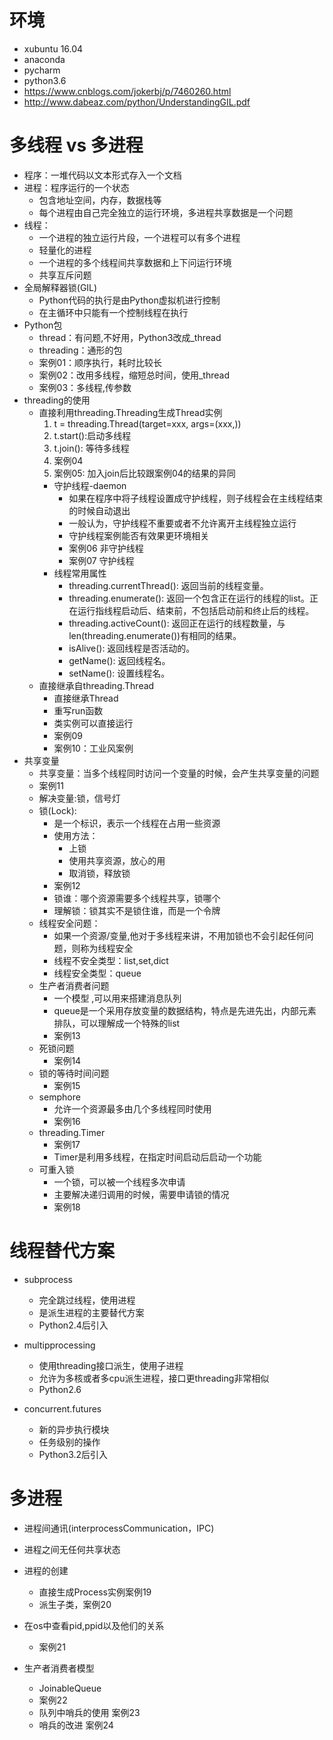 # 环境
- xubuntu 16.04
- anaconda
- pycharm
- python3.6
- https://www.cnblogs.com/jokerbj/p/7460260.html
- http://www.dabeaz.com/python/UnderstandingGIL.pdf

# 多线程 vs 多进程
- 程序：一堆代码以文本形式存入一个文档
- 进程：程序运行的一个状态
    - 包含地址空间，内存，数据栈等
    - 每个进程由自己完全独立的运行环境，多进程共享数据是一个问题
- 线程：
    - 一个进程的独立运行片段，一个进程可以有多个进程
    - 轻量化的进程
    - 一个进程的多个线程间共享数据和上下问运行环境
    - 共享互斥问题
- 全局解释器锁(GIL)
    - Python代码的执行是由Python虚拟机进行控制
    - 在主循环中只能有一个控制线程在执行
- Python包
    - thread：有问题,不好用，Python3改成_thread
    - threading：通形的包
    - 案例01：顺序执行，耗时比较长
    - 案例02：改用多线程，缩短总时间，使用_thread
    - 案例03：多线程,传参数
- threading的使用
    - 直接利用threading.Threading生成Thread实例
        1. t = threading.Thread(target=xxx, args=(xxx,))
        2. t.start():启动多线程
        3. t.join(): 等待多线程
        4. 案例04
        5. 案例05: 加入join后比较跟案例04的结果的异同
        - 守护线程-daemon
            - 如果在程序中将子线程设置成守护线程，则子线程会在主线程结束的时候自动退出
            - 一般认为，守护线程不重要或者不允许离开主线程独立运行
            - 守护线程案例能否有效果更环境相关
            - 案例06 非守护线程
            - 案例07 守护线程
        - 线程常用属性
            - threading.currentThread(): 返回当前的线程变量。
            - threading.enumerate(): 返回一个包含正在运行的线程的list。正在运行指线程启动后、结束前，不包括启动前和终止后的线程。
            - threading.activeCount(): 返回正在运行的线程数量，与len(threading.enumerate())有相同的结果。
            - isAlive(): 返回线程是否活动的。
            - getName(): 返回线程名。
            - setName(): 设置线程名。
    - 直接继承自threading.Thread
        - 直接继承Thread
        - 重写run函数
        - 类实例可以直接运行
        - 案例09
        - 案例10：工业风案例
- 共享变量
    - 共享变量：当多个线程同时访问一个变量的时候，会产生共享变量的问题
    - 案例11
    - 解决变量:锁，信号灯
    - 锁(Lock):
        - 是一个标识，表示一个线程在占用一些资源
        - 使用方法：
            - 上锁
            - 使用共享资源，放心的用
            - 取消锁，释放锁
        - 案例12
        - 锁谁：哪个资源需要多个线程共享，锁哪个
        - 理解锁：锁其实不是锁住谁，而是一个令牌
    - 线程安全问题：
        - 如果一个资源/变量,他对于多线程来讲，不用加锁也不会引起任何问题，则称为线程安全
        - 线程不安全类型：list,set,dict
        - 线程安全类型：queue
    - 生产者消费者问题
        - 一个模型 ,可以用来搭建消息队列
        - queue是一个采用存放变量的数据结构，特点是先进先出，内部元素排队，可以理解成一个特殊的list
        - 案例13
    - 死锁问题
        - 案例14
    - 锁的等待时间问题
        - 案例15
    - semphore  
        - 允许一个资源最多由几个多线程同时使用
        - 案例16
    - threading.Timer
        - 案例17
        - Timer是利用多线程，在指定时间启动后启动一个功能
    - 可重入锁
        - 一个锁，可以被一个线程多次申请
        - 主要解决递归调用的时候，需要申请锁的情况
        - 案例18
        
# 线程替代方案
- subprocess
    - 完全跳过线程，使用进程
    - 是派生进程的主要替代方案
    - Python2.4后引入
- multipprocessing
    - 使用threading接口派生，使用子进程
    - 允许为多核或者多cpu派生进程，接口更threading非常相似
    - Python2.6
    
- concurrent.futures
    - 新的异步执行模块
    - 任务级别的操作
    - Python3.2后引入
    
# 多进程
- 进程间通讯(interprocessCommunication，IPC)
- 进程之间无任何共享状态
- 进程的创建
    - 直接生成Process实例案例19
    - 派生子类，案例20

- 在os中查看pid,ppid以及他们的关系
    - 案例21
- 生产者消费者模型
    - JoinableQueue
    - 案例22
    - 队列中哨兵的使用 案例23
    - 哨兵的改进      案例24